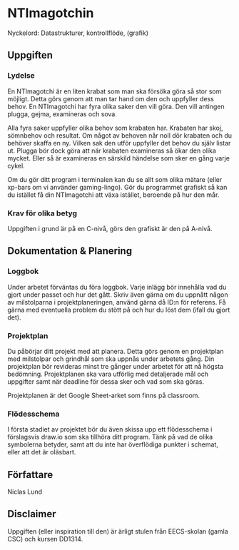 # NTImagotchin

Nyckelord: Datastrukturer, kontrollflöde, (grafik)

## Uppgiften

### Lydelse

En NTImagotchi är en liten krabat som man ska försöka göra så stor som möjligt. Detta görs genom att man tar hand om den och uppfyller dess behov. En NTImagotchi har fyra olika saker den vill göra. Den vill antingen plugga, gejma, examineras och sova.

Alla fyra saker uppfyller olika behov som krabaten har. Krabaten har skoj, sömnbehov och resultat. Om något av behoven når noll dör krabaten och du behöver skaffa en ny. Vilken sak den utför uppfyller det behov du själv listar ut. Plugga bör dock göra att när krabaten examineras så ökar den olika mycket. Eller så är examineras en särskild händelse som sker en gång varje cykel.

Om du gör ditt program i terminalen kan du se allt som olika mätare (eller xp-bars om vi använder gaming-lingo). Gör du programmet grafiskt så kan du istället få din NTImagotchi att växa istället, beroende på hur den mår.

### Krav för olika betyg

Uppgiften i grund är på en C-nivå, görs den grafiskt är den på A-nivå.

## Dokumentation & Planering

### Loggbok

Under arbetet förväntas du föra loggbok. Varje inlägg bör innehålla vad du gjort under passet och hur det gått. Skriv även gärna om du uppnått någon av milstolparna i projektplaneringen, använd gärna då ID:n för referens. Få gärna med eventuella problem du stött på och hur du löst dem (ifall du gjort det).

### Projektplan

Du påbörjar ditt projekt med att planera. Detta görs genom en projektplan med milstolpar och grindhål som ska uppnås under arbetets gång. Din projektplan bör revideras minst tre gånger under arbetet för att nå högsta bedömning. Projektplanen ska vara utförlig med detaljerade mål och uppgifter samt när deadline för dessa sker och vad som ska göras.

Projektplanen är det Google Sheet-arket som finns på classroom.

### Flödesschema

I första stadiet av projektet bör du även skissa upp ett flödesschema i förslagsvis draw.io som ska tillhöra ditt program. Tänk på vad de olika symbolerna betyder, samt att du inte har överflödiga punkter i schemat, eller att det är oläsbart.

## Författare

Niclas Lund

## Disclaimer

Uppgiften (eller inspiration till den) är ärligt stulen från EECS-skolan (gamla CSC) och kursen DD1314.
